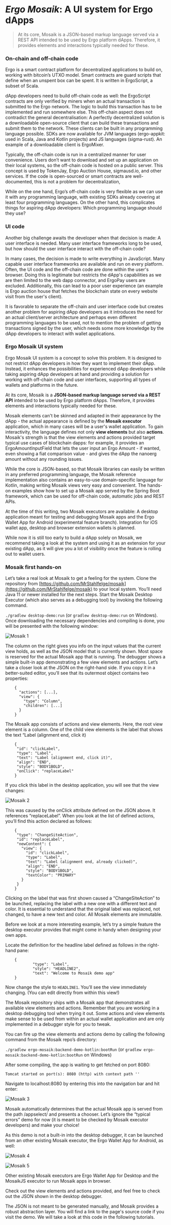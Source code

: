 # *Ergo Mosaik*: A UI system for Ergo dApps

> At its core, Mosaik is a JSON-based markup language served via a REST API intended to be used by Ergo platform dApps. Therefore, it provides elements and interactions typically needed for these.



### On-chain and off-chain code

Ergo is a smart contract platform for decentralized applications to build on, working with bitcoin’s UTXO model. Smart contracts are guard scripts that define when an unspent box can be spent. It is written in ErgoScript, a subset of Scala.

dApp developers need to build off-chain code as well: the ErgoScript contracts are only verified by miners when an actual transaction is submitted to the Ergo network. The logic to build this transaction has to be implemented and run somewhere else. This off-chain aspect does not contradict the general decentralisation: A perfectly decentralized solution is a downloadable open-source client that can build these transactions and submit them to the network. These clients can be built in any programming language possible. SDKs are now available for JVM languages (ergo-appkit: used in Scala, Java and Kotlin projects) and JS languages (sigma-rust). An example of a downloadable client is ErgoMixer.

Typically, the off-chain code is run in a centralized manner for user convenience. Users don’t want to download and set up an application on their local systems, so the off-chain code is hosted on a public server. This concept is used by TokenJay, Ergo Auction House, sigmausd.io, and other services. If the code is open-sourced or smart contracts are well-documented, this is not a problem for decentralization,

While on the one hand, Ergo’s off-chain code is very flexible as we can use it with any programming language, with existing SDKs already covering at least four programming languages. On the other hand, this complicates things for aspiring dApp developers: Which programming language should they use?


### UI code

Another big challenge awaits the developer when that decision is made: A user interface is needed. Many user interface frameworks long to be used, but how should the user interface interact with the off-chain code?

In many cases, the decision is made to write everything in JavaScript. Many capable user interface frameworks are available and run on every platform. Often, the UI code and the off-chain code are done within the user's browser. Doing this is legitimate but restricts the dApp's capabilities as we are then limited to the web dapp connector, and ErgoPay users are excluded. Additionally, this can lead to a poor user experience (an example is Ergo auction house that fetches the blockchain state on every website visit from the user's client).

It is favorable to separate the off-chain and user interface code but creates another problem for aspiring dApp developers as it introduces the need for an actual client/server architecture and perhaps even different programming languages to be used, not to mention the problem of getting transactions signed by the user, which needs some more knowledge by the dApp developers to interact with wallet applications.


### Ergo Mosaik UI system

Ergo Mosaik UI system is a concept to solve this problem. It is designed to not restrict dApp developers in how they want to implement their dApp. Instead, it enhances the possibilities for experienced dApp developers while taking aspiring dApp developers at hand and providing a solution for working with off-chain code and user interfaces, supporting all types of wallets and platforms in the future.

At its core, Mosaik is a **JSON-based markup language served via a REST API** intended to be used by Ergo platform dApps. Therefore, it provides elements and interactions typically needed for these.

Mosaik elements can't be skinned and adapted in their appearance by the dApp - the actual appearance is defined by the **Mosaik executor** application, which in many cases will be a user's wallet application. To gain interactivity, the language defines not only **view elements** but also **actions**. Mosaik's strength is that the view elements and actions provided target typical use cases of blockchain dapps: for example, it provides an ErgoAmountInputField that lets the user input an Ergo Amount - if wanted, even showing a fiat comparison value - and gives the dApp the nanoerg amount without any rounding issues.

While the core is JSON-based, so that Mosaik libraries can easily be written in any preferred programming language, the Mosaik reference implementation also contains an easy-to-use domain-specific language for Kotlin, making writing Mosaik views very easy and convenient. The hands-on examples show how to set up a Mosaik app served by the Spring Boot framework, which can be used for off-chain code, automatic jobs and REST APIs.

At the time of this writing, two Mosaik executors are available: A desktop application meant for testing and debugging Mosaik apps and the Ergo Wallet App for Android (experimental feature branch). Integration for iOS wallet app, desktop and browser extension wallets is planned.

While now it is still too early to build a dApp solely on Mosaik, we recommend taking a look at the system and using it as an extension for your existing dApp, as it will give you a lot of visibility once the feature is rolling out to wallet users.


### Mosaik first hands-on

Let’s take a real look at Mosaik to get a feeling for the system. Clone the repository from [https://github.com/MrStahlfelge/mosaik](https://github.com/MrStahlfelge/mosaik) to your local system. You’ll need Java 11 or newer installed for the next steps. Start the Mosaik Desktop Executor (which also serves as a debugging tool) by invoking the following command.

`./gradlew desktop-demo:run` (or `gradlew desktop-demo:run` on Windows). Once downloading the necessary dependencies and compiling is done, you will be presented with the following window:

![Mosaik 1](../../../assets/img/mosaik/tutorial1-1.png)

The column on the right gives you info on the input values that the current view holds, as well as the JSON model that is currently shown. Most space is reserved for the actual Mosaik app that is running. The debugger shows a simple built-in app demonstrating a few view elements and actions. Let’s take a closer look at the JSON on the right-hand side. If you copy it in a better-suited editor, you’ll see that its outermost object contains two properties:


```
    {
      "actions": [...],
      "view": {
    	"type": "Column",
    	"children": [...]
      }
    }
```


The Mosaik app consists of actions and view elements. Here, the root view element is a column. One of the child view elements is the label that shows the text “Label (alignment end, click it)


```
    {
     "id": "clickLabel",
     "type": "Label",
     "text": "Label (alignment end, click it)",
     "align": "END",
     "style": "BODY1BOLD",
     "onClick": "replaceLabel"
    }
```


If you click this label in the desktop application, you will see that the view changes:

![Mosaik 2](../../../assets/img/mosaik/tutorial1-2.png)

This was caused by the onClick attribute defined on the JSON above. It references “replaceLabel”. When you look at the list of defined actions, you’ll find this action declared as follows:


```
    {
     "type": "ChangeSiteAction",
     "id": "replaceLabel",
     "newContent": {
       "view": {
         "id": "clickLabel",
         "type": "Label",
         "text": "Label (alignment end, already clicked)",
         "align": "END",
         "style": "BODY1BOLD",
         "textColor": "PRIMARY"
       }
     }
    }
```


Clicking on the label that was first shown caused a “ChangeSiteAction” to be launched, replacing the label with a new one with a different text and color. It is essential to understand that the original label was replaced, not changed, to have a new text and color. All Mosaik elements are immutable.

Before we look at a more interesting example, let’s try a simple feature the desktop executor provides that might come in handy when designing your own apps.

Locate the definition for the headline label defined as follows in the right-hand pane:


```
    {
        	"type": "Label",
        	"style": "HEADLINE2",
        	"text": "Welcome to Mosaik demo app"
    }
```


Now change the style to `HEADLINE1`. You’ll see the view immediately changing. (You can edit directly from within this view!)

The Mosaik repository ships with a Mosaik app that demonstrates all available view elements and actions. Remember that you are working in a desktop debugging tool when trying it out. Some actions and view elements make sense to be used from within an actual wallet application and are only implemented in a debugger style for you to tweak.

You can fire up the view elements and actions demo by calling the following command from the Mosaik repo’s directory:

`./gradlew ergo-mosaik:backend-demo-kotlin:bootRun` (or `gradlew ergo-mosaik:backend-demo-kotlin:bootRun` on Windows)

After some compiling, the app is waiting to get fetched on port 8080:


```
Tomcat started on port(s): 8080 (http) with context path ''
```


Navigate to localhost:8080 by entering this into the navigation bar and hit enter:

![Mosaik 3](../../../assets/img/mosaik/tutorial1-3.png)


Mosaik automatically determines that the actual Mosaik app is served from the path /appselect/ and presents a chooser. Let’s ignore the “typical errors” demo for now (it is meant to be checked by Mosaik executor developers) and make your choice!

As this demo is not a built-in into the desktop debugger, it can be launched from an other existing Mosaik executor, the Ergo Wallet App for Android, as well:

![Mosaik 4](../../../assets/img/mosaik/tutorial1-4.png)

![Mosaik 5](../../../assets/img/mosaik/tutorial1-5.png)


Other existing Mosaik executors are Ergo Wallet App for Desktop and the MosaikJS executor to run Mosaik apps in browser.

Check out the view elements and actions provided, and feel free to check out the JSON shown in the desktop debugger.

The JSON is not meant to be generated manually, and Mosaik provides a robust abstraction layer. You will find a link to the page's source code if you visit the demo. We will take a look at this code in the following tutorials.
